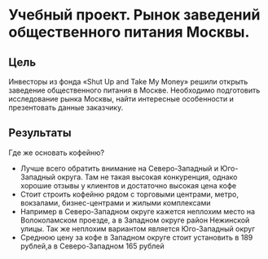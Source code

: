 # Учебный проект. Рынок заведений общественного питания Москвы.

## Цель

Инвесторы из фонда «Shut Up and Take My Money» решили открыть заведение общественного питания в Москве.
Необходимо подготовить исследование рынка Москвы, найти интересные особенности и презентовать данные заказчику.

## Результаты

Где же основать кофейню? 

* Лучше всего обратить внимание на Северо-Западный и Юго-Западный округа. Там не такая высокая конкуренция, однако хорошие отзывы у клиентов и достаточно высокая цена кофе
* Стоит строить кофейню рядом с торговыми центрами, метро, вокзалами, бизнес-центрами и жилыми комплексами
* Например в Северо-Западном округе кажется неплохим место на Волоколамском проезде, а в Западном округе район Нежинской улицы. Так же неплохим вариантом является Юго-Западный округ
* Среднюю цену за кофе в Западном округе стоит установить в 189 рублей,а в Северо-Западном 165 рублей
